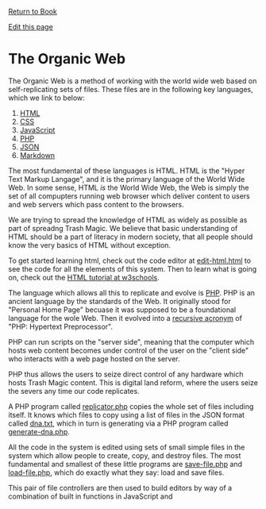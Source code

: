 [Return to Book](read-markdown-file.php?filename=book.md)

[Edit this page](edit-markdown-file.php?filename=organic-web.md)

# The Organic Web

The Organic Web is a method of working with the world wide web based on self-replicating sets of files. These files are in the following key languages, which we link to below:

 1. [HTML](https://en.wikipedia.org/wiki/HTML)
 2. [CSS](https://en.wikipedia.org/wiki/CSS)
 3. [JavaScript](https://en.wikipedia.org/wiki/JavaScript)
 4. [PHP](https://en.wikipedia.org/wiki/PHP)
 5. [JSON](https://en.wikipedia.org/wiki/JSON)
 6. [Markdown](https://en.wikipedia.org/wiki/Markdown)
 

The most fundamental of these languages is HTML. HTML is the "Hyper Text Markup Langage", and it is the primary language of the World Wide Web. In some sense, HTML *is* the World Wide Web, the Web is simply the set of all compupters running web browser which deliver content to users and web servers which pass content to the browsers.  

We are trying to spread the knowledge of HTML as widely as possible as part of spreadng Trash Magic. We believe that basic understanding of HTML should be a part of literacy in modern society, that all people should know the very basics of HTML without exception.

To get started learning html, check out the code editor at [edit-html.html](edit-html.html) to see the code for all the elements of this system. Then to learn what is going on, check out the [HTML tutorial at w3schools](https://www.w3schools.com/Html/).  

The language which allows all this to replicate and evolve is [PHP](https://en.wikipedia.org/wiki/PHP). PHP is an ancient language by the standards of the Web. It originally stood for "Personal Home Page" becuase it was supposed to be a foundational language for the wole Web.  Then it evolved into a [recursive acronym](https://en.wikipedia.org/wiki/Recursive_acronym) of "PHP: Hypertext Preprocessor".  

PHP can run scripts on the "server side", meaning that the computer which hosts web content becomes under control of the user on the "client side" who interacts with a web page hosted on the server. 

PHP thus allows the users to seize direct control of any hardware which hosts Trash Magic content.  This is digital land reform, where the users seize the severs any time our code replicates. 

A PHP program called [replicator.php](php/replicator.txt) copies the whole set of files including itself.  It knows which files to copy using a list of files in the JSON format called [dna.txt](dna.txt), which in turn is generating via a PHP  program called [generate-dna.php](php/generate-dna.txt).

All the code in the system is edited using sets of small simple files in the system which allow people to create, copy, and destroy files.  The most fundamental and smallest of these little programs are [save-file.php](php/save-file.txt) and [load-file.php](php/load-file.txt), which do exactly what they say: load and save files.  

This pair of file controllers are then used to build editors by way of a combination of built in functions in JavaScript and 

